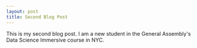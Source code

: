 ```yaml
---
layout: post
title: Second Blog Post
---
```


This is my second blog post. I am a new student in the General Assembly's Data Science 
Immersive course in NYC.